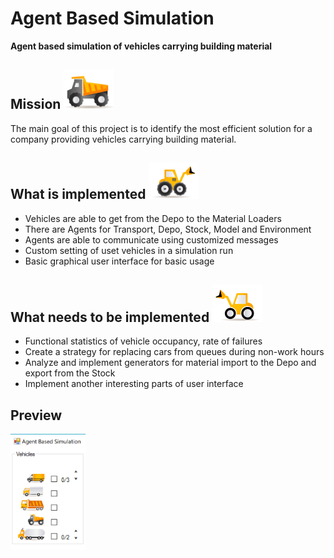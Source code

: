 # Agent Based Simulation 
<b>Agent based simulation of vehicles carrying building material</b>

## Mission <img src="https://github.com/Atenna/ds-agent-oriented-simulation/blob/master/ds-agent-oriented-simulation/ds-agent-oriented-simulation/GUI/images/l_car_D.png" width="80">

The main goal of this project is to identify the most efficient solution for a company providing vehicles carrying building material. 

## What is implemented <img src="https://github.com/Atenna/ds-agent-oriented-simulation/blob/master/ds-agent-oriented-simulation/ds-agent-oriented-simulation/GUI/images/p_Nakladac_B.png" width="80"> 

* Vehicles are able to get from the Depo to the Material Loaders
* There are Agents for Transport, Depo, Stock, Model and Environment
* Agents are able to communicate using customized messages
* Custom setting of uset vehicles in a simulation run
* Basic graphical user interface for basic usage

## What needs to be implemented <img src="https://github.com/Atenna/ds-agent-oriented-simulation/blob/master/ds-agent-oriented-simulation/ds-agent-oriented-simulation/GUI/images/l_Vykladac_A.png" width="80"> 

* Functional statistics of vehicle occupancy, rate of failures
* Create a strategy for  replacing cars from queues during non-work hours
* Analyze and implement generators for material import to the Depo and export from the Stock
* Implement another interesting parts of user interface

## Preview
<img src="https://github.com/Atenna/ds-agent-oriented-simulation/blob/master/ds-agent-oriented-simulation/ds-agent-oriented-simulation/GUI/images/2016-05-06.png" width="120"/>
